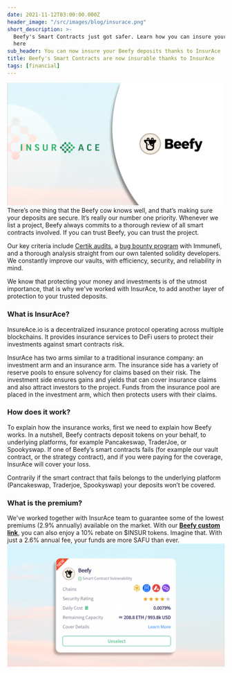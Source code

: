 ```yaml
---
date: 2021-11-12T03:00:00.000Z
header_image: "/src/images/blog/insurace.png"
short_description: >-
  Beefy's Smart Contracts just got safer. Learn how you can insure your deposits
  here
sub_header: You can now insure your Beefy deposits thanks to InsurAce
title: Beefy's Smart Contracts are now insurable thanks to InsurAce
tags: [financial]
---
```

![](/src/images/blog/insurace.png)  
There’s one thing that the Beefy cow knows well, and that’s making sure your deposits are secure. It’s really our number one priority. Whenever we list a project, Beefy always commits to a thorough review of all smart contracts involved. If you can trust Beefy, you can trust the project. 

Our key criteria include [Certik audits](https://www.certik.org/projects/beefyfinance), a [bug bounty program](https://immunefi.com/bounty/beefyfinance/) with Immunefi, and a thorough analysis straight from our own talented solidity developers. We constantly improve our vaults, with efficiency, security, and reliability in mind.

We know that protecting your money and investments is of the utmost importance, that is why we've worked with InsurAce, to add another layer of protection to your trusted deposits.

### What is InsurAce?

InsureAce.io is a decentralized insurance protocol operating across multiple blockchains. It provides insurance services to DeFi users to protect their investments against smart contracts risk.

InsurAce has two arms similar to a traditional insurance company: an investment arm and an insurance arm. The insurance side has a variety of reserve pools to ensure solvency for claims based on their risk. The investment side ensures gains and yields that can cover insurance claims and also attract investors to the project. Funds from the insurance pool are placed in the investment arm, which then protects users with their claims.

### How does it work?

To explain how the insurance works, first we need to explain how Beefy works. In a nutshell, Beefy contracts deposit tokens on your behalf, to underlying platforms, for example Pancakeswap, TraderJoe, or Spookyswap. If one of Beefy’s smart contracts fails (for example our vault contract, or the strategy contract), and if you were paying for the coverage, InsurAce will cover your loss.

Contrarily if the smart contract that fails belongs to the underlying platform (Pancakeswap, Traderjoe, Spookyswap) your deposits won’t be covered.

### What is the premium?

We've worked together with InsurAce team to guarantee some of the lowest premiums (2.9% annually) available on the market. With our [**Beefy custom link**](https://app.insurace.io/Insurance/Cart?id=110&chain=BSC&referrer=95244279533280151623141934507761661103282646845), you can also enjoy a 10% rebate on $INSUR tokens. Imagine that. With just a 2.6% annual fee, your funds are more SAFU than ever.  
![](/src/images/blog/image0-1.png)
